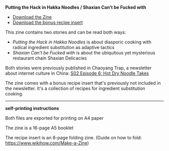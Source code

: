 **Putting the Hack in Hakka Noodles / Shaxian Can’t be Fucked with**

* [Download the Zine](https://yancong.github.io/zine/ChaoyangTrap-zine.pdf)
* [Download the bonus recipe insert](https://yancong.github.io/zine/ChaoyangTrap-zine-recipe-insert.pdf)

This zine contains two stories and can be read both ways: 

* *Putting the Hack in Hakka Noodles* is about diasporic cooking with radical ingredient substitution as adaptive tactics
* *Shaxian Can’t be Fucked with* is about the ubiquitous yet mysterious restaurant chain Shaxian Delicacies

Both stories were previously published in Chaoyang Trap, a newsletter about internet culture in China: [S02 Episode 6: Hot Dry Noodle Takes](https://chaoyang.substack.com/p/shaxian-radicalism)

The zine comes with a bonus recipe insert that's previously not included in the newsletter. It's a collection of recipes for ingredient substitution cooking.

---------

**self-printing instructions**

Both files are exported for printing on A4 paper

The zine is a 16-page A5 booklet

The recipe insert is an 8-page folding zine. (Guide on how to fold: https://www.wikihow.com/Make-a-Zine)
